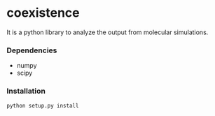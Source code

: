 # coexistence

It is a python library to analyze the output from molecular simulations.

### Dependencies
- numpy
- scipy

### Installation

```sh
python setup.py install
```



